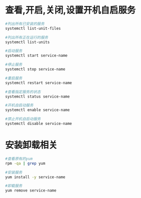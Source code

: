 # 查看,开启,关闭,设置开机自启服务

```bash
#列出所有已安装的服务
systemctl list-unit-files

#列出所有正在运行的服务
systemctl list-units

#启动服务 
systemctl start service-name 

#停止服务 
systemctl stop service-name 

#重启服务
systemctl restart service-name 

#查看指定服务的状态
systemctl status service-name 

#开机自启动服务 
systemctl enable service-name 

#禁止开机自启动服务
systemctl disable service-name 
```



# 安装卸载相关

```bash
#查看原有的yum 
rpm -qa | grep yum

#安装服务
yum install -y service-name

#卸载服务
yum remove service-name
```

















































